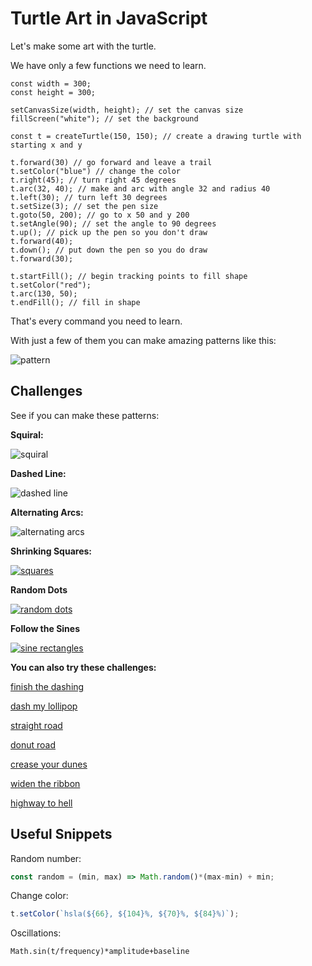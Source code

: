 # Turtle Art in JavaScript

Let's make some art with the turtle.

We have only a few functions we need to learn.

```
const width = 300;
const height = 300;

setCanvasSize(width, height); // set the canvas size
fillScreen("white"); // set the background

const t = createTurtle(150, 150); // create a drawing turtle with starting x and y

t.forward(30) // go forward and leave a trail
t.setColor("blue") // change the color
t.right(45); // turn right 45 degrees
t.arc(32, 40); // make and arc with angle 32 and radius 40
t.left(30); // turn left 30 degrees
t.setSize(3); // set the pen size
t.goto(50, 200); // go to x 50 and y 200
t.setAngle(90); // set the angle to 90 degrees
t.up(); // pick up the pen so you don't draw
t.forward(40);
t.down(); // put down the pen so you do draw
t.forward(30);

t.startFill(); // begin tracking points to fill shape
t.setColor("red");
t.arc(130, 50);
t.endFill(); // fill in shape

```

That's every command you need to learn.

With just a few of them you can make amazing patterns like this:

![pattern](https://cloud-kqt6eg66r-hack-club-bot.vercel.app/0screen_shot_2022-02-24_at_10.20.46_am.png)

## Challenges

See if you can make these patterns:

**Squiral:**

![squiral](https://cloud-iv130nu4p-hack-club-bot.vercel.app/0screen_shot_2022-02-24_at_10.23.00_am.png)


**Dashed Line:**

![dashed line](https://user-images.githubusercontent.com/27078897/156391799-8bdccc18-f53f-461a-b9d7-ec117d3a7412.png)


**Alternating Arcs:**

![alternating arcs](https://user-images.githubusercontent.com/27078897/156395531-d3768b16-e2d5-407d-8903-cc9d39ff4a5c.png)

**Shrinking Squares:**

[![squares](https://user-images.githubusercontent.com/27078897/156402582-91c40880-4c6f-46c5-b313-b49d133e97ff.png)](https://hackclub.github.io/live-editor-templates/?id=18fbbb838c2bf1c76d9a41c8b77b60ea)

**Random Dots**

[![random dots](https://user-images.githubusercontent.com/27078897/156422518-09727e3a-f0c7-4d89-ba05-ce3cd23d1943.png)](https://hackclub.github.io/live-editor-templates/?id=c0a07ffdf3625b1587bb271191fe3c52)

**Follow the Sines**

[![sine rectangles](https://user-images.githubusercontent.com/27078897/156425746-5f2e02d8-ae91-46f7-ab3a-6af25f46909e.png)](https://hackclub.github.io/live-editor-templates/?id=0b041617e58dba32fbe836bff7f16d8e)

**You can also try these challenges:**

[finish the dashing](https://hackclub.github.io/live-editor-templates/?id=740787ac323e19dddad0546b635d0452)

[dash my lollipop](https://hackclub.github.io/live-editor-templates/?id=47a5cd44484bc8bc7189e0bf3013bcbd)

[straight road](https://hackclub.github.io/live-editor-templates/?id=55b0b04df125d8751ac85f13a130b314)

[donut road](https://hackclub.github.io/live-editor-templates/?id=e07a8df59fc1630cc097fd34458e8f97)

[crease your dunes](https://hackclub.github.io/live-editor-templates/?id=e9bb1207e4081117c0f02972c1ad63da)

[widen the ribbon](https://hackclub.github.io/live-editor-templates/?id=c707792df1b485c7d91bc42e67f9f3b9)

[highway to hell](https://hackclub.github.io/live-editor-templates/?id=da717d8f4fc29bbb7fce4884cf002868)


## Useful Snippets

Random number:

```js
const random = (min, max) => Math.random()*(max-min) + min;
```

Change color:

```js
t.setColor(`hsla(${66}, ${104}%, ${70}%, ${84}%)`);
```

Oscillations:

```
Math.sin(t/frequency)*amplitude+baseline
```


